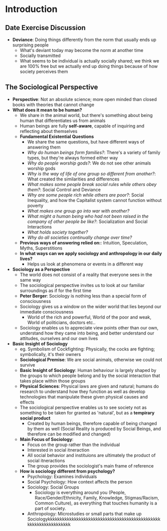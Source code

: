 # Introduction

## Date Exercise Discussion
* **Deviance**: Doing things differently from the norm that usually ends up surprising people
  * What's deviant today may become the norm at another time
  * Socially transmitted
  * What seems to be individual is actually socially shared; we think we are 100% free but we actually end up doing things because of how society perceives them

## The Sociological Perspective
* **Perspective**: Not an absolute science; more open minded than closed books with theories that cannot change
* **What does it mean to be human?**
  * We share in the animal world, but there's something about being human that differentiates us from animals
  * Human beings are fully **self-aware**, capable of inquiring and reflecting about themselves
  * **Fundamental Existential Questions**
    * We share the same questions, but have different ways of answering them
    * *Why do human beings form families?*: There's a variety of family types, but they're always formed either way
    * *Why do people worship gods?*: We do not see other animals worship gods
    * *Why is the way of life of one group so different from another?*: What created the similarities and differences
    * *What makes some people break social rules while others obey them?*: Social Control and Deviance
    * *Why are some people rich while others are poor?*: Social Inequality, and how the Capitalist system cannot function without poverty
    * *What makes one group go into war with another?*
    * *What might a human being who had not been raised in the company of other people be like?*: Socialization and Social Interactions
    * *What holds society together?*
    * *Why do all societies continually change over time?*
  * **Previous ways of answering relied on:**: Intuition, Speculation, Myths, Superstitions
  * **In what ways can we apply sociology and anthropology in our daily lives?**
    * Helps us look at phenomena or events in a different way
* **Sociology as a Perspective**
  * The world does not consist of a reality that everyone sees in the same way
  * The sociological perspective invites us to look at our familiar surroundings as if for the first time
  * **Peter Berger**: Sociology is nothing less than a special form of consciousness
  * Sociology gives us a window on the wider world that lies beyond our immediate consciousness
    * World of the rich and powerful, World of the poor and weak, World of politicians, doctors etc..
  * Sociology enables us to appreciate view points other than our own, understand how they came into being, and better understand our attitudes, ourselves and our own lives
* **Basic Insight of Sociology**
  * eg. Symbolism of Cockfighting: Physically, the cocks are fighting; symbolically, it's their owners
  * **Sociological Premise**: We are social animals, otherwise we could not survive
  * **Basic Insight of Sociology**: Human behaviour is largely shaped by the groups to which people belong and by the social interaction that takes place within those groups
  * **Physical Sciences**: Physical laws are given and natural; humans do research to understand how they function as well as develop technologies that manipulate these given physical causes and effects
  * The sociological perspective enables us to see society not as something to be taken for granted as 'natural', but as a **tempirary social product**
    * Created by human beings, therefore capable of being changed by them as well (Social Reality is produced by Social Beings, and therefore can be modified and changed)
  * **Main Focus of Sociology**: 
    * Focus on the group rather than the individual
    * Interested in social itneraction
    * All social behavior and instituions are ultimately the product of social itneractions
    * The group provides the sociologist's main frame of reference
  * **How is sociology different from psychology?**
    * Psychology: Examines individuals
    * Social Psychology: How context affects the person
    * Sociology: Social Groups
      * Sociology is everything around you (People, Race/Gender/Ethnicity, Family, Knowledge, Stigmas/Racism, Common Culture), as everything that touches humanity is a part of society.
    * Anthropology: Microstudies or small parts that make up Sociologykkkkkkkkkkkkkkkkkkkkkkkkkkkkkkkkkkkkkkkkkkkkkkkkkkkkkkkkkkkkkkkkk